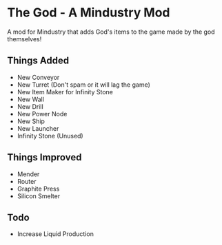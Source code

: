 # The God - A Mindustry Mod
A mod for Mindustry that adds God's items to the game made by the god themselves!
## Things Added
- New Conveyor
- New Turret (Don't spam or it will lag the game)
- New Item Maker for Infinity Stone
- New Wall
- New Drill
- New Power Node
- New Ship
- New Launcher
- Infinity Stone (Unused)

## Things Improved
- Mender
- Router
- Graphite Press
- Silicon Smelter

## Todo
- Increase Liquid Production
